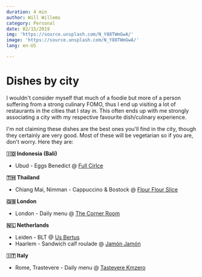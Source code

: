 ```yaml
---
duration: 4 min
author: Will Willems
category: Personal
date: 02/15/2019
img: 'https://source.unsplash.com/N_Y88TWmGwA/'
image: 'https://source.unsplash.com/N_Y88TWmGwA/'
lang: en-US

---
```


# Dishes by city

I wouldn't consider myself that much of a foodie but more of a person suffering from a strong culinary FOMO, thus I end up visiting a lot of restaurants in the cities that I stay in. This often ends up with me strongly associating a city with my respective favourite dish/culinary experience. 

I'm not claiming these dishes are the best ones you'll find in the city, though they certainly are very good. Most of these will be vegetarian so if you are, don't worry. Here they are:

**🇮🇩 Indonesia (Bali)**
- Ubud - Eggs Benedict @ [Full Cirlce](https://www.fullcirclebyexpatroasters.com/)

**🇹🇭 Thailand**
- Chiang Mai, Nimman - Cappuccino & Bostock @ [Flour Flour Slice](http://flourflour.cafe/)

**🇬🇧 London**
- London - Daily menu @ [The Corner Room](https://www.townhallhotel.com/food-and-drink/corner_room)

**🇳🇱 Netherlands**
- Leiden - BLT @ [Us Bertus](http://usbertus.nl/)
- Haarlem - Sandwich calf roulade @ [Jamón Jamón](https://www.facebook.com/Jamon.Jamon.delicatessen)

**🇮🇹 Italy**
- Rome, Trastevere - Daily menu @ [Tastevere Kmzero](https://www.facebook.com/tastevere.kmzero)